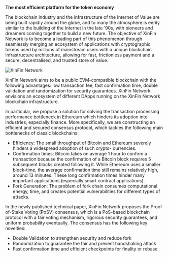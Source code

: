 ﻿**The most efficient platform for the token economy**

The blockchain industry and the infrastructure of the Internet of Value are being built rapidly around the globe, and to many the atmosphere is eerily similar to the building of the Internet in the late ’90s, with pioneers and dreamers coming together to build a new future. The objective of XinFin Network is to become a leading part of this phenomenon through seamlessly merging an ecosystem of applications with cryptographic tokens used by millions of mainstream users with a unique blockchain infrastructure architecture, allowing for fast, frictionless payment and a secure, decentralised, and trusted store of value.

![XinFin Network](/assets/home.png)

XinFin Network aims to be a public EVM-compatible blockchain with the following advantages: low transaction fee, fast confirmation time, double validation and randomization for security guarantees. XinFin Network envisions an ecosystem of different DApps running on the XinFin Network blockchain infrastructure.

In particular, we propose a solution for solving the transaction processing performance bottleneck in Ethereum which hinders its adoption into industries, especially finance. More specifically, we are constructing an efficient and secured consensus protocol, which tackles the following main bottlenecks of classic blockchains:

- Efficiency: The small throughput of Bitcoin and Ethereum severely hinders a widespread adoption of such crypto- currencies.
- Confirmation times: Bitcoin takes on average 1 hour to confirm a transaction because the confirmation of a Bitcoin block requires 5 subsequent blocks created following it. While Ethereum uses a smaller block-time, the average confirmation time still remains relatively high, around 13 minutes. These long confirmation times hinder many important applications (especially smart contract applications).
- Fork Generation: The problem of fork chain consumes computational energy, time, and creates potential vulnerabilities for different types of attacks.

In the newly published technical paper, XinFin Network proposes the Proof-of-Stake Voting (PoSV) consensus, which is a PoS-based blockchain protocol with a fair voting mechanism, rigorous security guarantees, and uniform probability eventually. The consensus has the following key novelties:

- Double Validation to strengthen security and reduce fork
- Randomization to guarantee the fair and prevent handshaking attack
- Fast confirmation time and efficient checkpoints for finality or rebase
